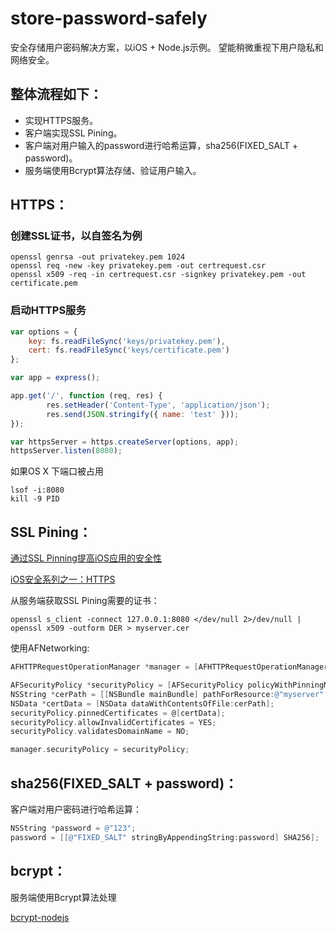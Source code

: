 # store-password-safely
安全存储用户密码解决方案，以iOS + Node.js示例。
望能稍微重视下用户隐私和网络安全。

## 整体流程如下：

- 实现HTTPS服务。
- 客户端实现SSL Pining。
- 客户端对用户输入的password进行哈希运算，sha256(FIXED_SALT + password)。
- 服务端使用Bcrypt算法存储、验证用户输入。

## HTTPS：

### 创建SSL证书，以自签名为例

	openssl genrsa -out privatekey.pem 1024
	openssl req -new -key privatekey.pem -out certrequest.csr
	openssl x509 -req -in certrequest.csr -signkey privatekey.pem -out certificate.pem
	
### 启动HTTPS服务

```javascript
var options = {
	key: fs.readFileSync('keys/privatekey.pem'),
	cert: fs.readFileSync('keys/certificate.pem')
};

var app = express();

app.get('/', function (req, res) {
        res.setHeader('Content-Type', 'application/json');
        res.send(JSON.stringify({ name: 'test' }));
});

var httpsServer = https.createServer(options, app);
httpsServer.listen(8080);
```

如果OS X 下端口被占用

	lsof -i:8080
	kill -9 PID

## SSL Pining：
[通过SSL Pinning提高iOS应用的安全性](http://alvinhu.com/blog/2013/06/26/secure-ios-apps-on-ssl-pinning/)

[iOS安全系列之一：HTTPS](http://oncenote.com/2014/10/21/Security-1-HTTPS/)

从服务端获取SSL Pining需要的证书：

	openssl s_client -connect 127.0.0.1:8080 </dev/null 2>/dev/null | openssl x509 -outform DER > myserver.cer
	
使用AFNetworking:

```objective-c
AFHTTPRequestOperationManager *manager = [AFHTTPRequestOperationManager manager];

AFSecurityPolicy *securityPolicy = [AFSecurityPolicy policyWithPinningMode:AFSSLPinningModeCertificate];
NSString *cerPath = [[NSBundle mainBundle] pathForResource:@"myserver" ofType:@"cer"];
NSData *certData = [NSData dataWithContentsOfFile:cerPath];
securityPolicy.pinnedCertificates = @[certData];
securityPolicy.allowInvalidCertificates = YES;
securityPolicy.validatesDomainName = NO;

manager.securityPolicy = securityPolicy;
```

## sha256(FIXED_SALT + password)：
客户端对用户密码进行哈希运算：

```objective-c
NSString *password = @"123";
password = [[@"FIXED_SALT" stringByAppendingString:password] SHA256];
```
## bcrypt：
服务端使用Bcrypt算法处理

[bcrypt-nodejs](https://www.npmjs.com/package/bcrypt-nodejs)

